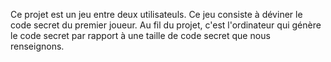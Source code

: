 Ce projet est un jeu entre deux utilisateuls.
Ce jeu consiste à déviner le code secret du premier joueur.
Au fil du projet, c'est l'ordinateur qui génère le code secret par rapport à une taille de code secret que nous renseignons.